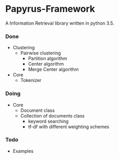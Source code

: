 # Papyrus-Framework

A Information Retrieval library written in python 3.5.

### Done
- Clustering
    - Pairwise clustering
        + Partition algorithm
        + Center algorithm
        + Merge Center algorithm
- Core
    + Tokenizer

### Doing
- Core
    + Document class
    + Collection of documents class
        * keyword searching
        * tf-df with different weighting schemes

### Todo
- Examples
